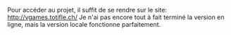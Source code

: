 Pour accéder au projet, il suffit de se rendre sur le site: http://vgames.totifle.ch/
Je n'ai pas encore tout à fait terminé la version en ligne, mais la version locale fonctionne parfaitement.
